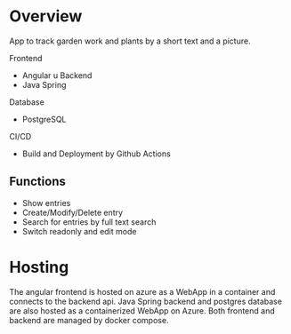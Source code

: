 # Overview
App to track garden work and plants by a short text and a picture.

Frontend
- Angular
u
Backend
- Java Spring

Database
- PostgreSQL

CI/CD
- Build and Deployment by Github Actions

## Functions
- Show entries
- Create/Modify/Delete entry
- Search for entries by full text search
- Switch readonly and edit mode

# Hosting
The angular frontend is hosted on azure as a WebApp in a container and connects to the backend api.
Java Spring backend and postgres database are also hosted as a containerized WebApp on Azure. Both frontend and backend are managed by docker compose. 
